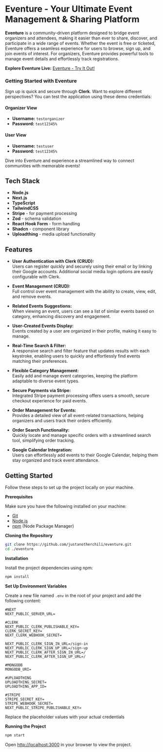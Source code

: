 # Eventure - Your Ultimate Event Management & Sharing Platform

**Eventure** is a community-driven platform designed to bridge event organizers and attendees, making it easier than ever to share, discover, and participate in a wide range of events. Whether the event is free or ticketed, Eventure offers a seamless experience for users to browse, sign up, and join events of interest. For organizers, Eventure provides powerful tools to manage event details and effortlessly track registrations.

**Explore Eventure Live:** [Eventure - Try It Out!](https://eventure-xi.vercel.app/)

### Getting Started with Eventure
Sign up is quick and secure through **Clerk**. Want to explore different perspectives? You can test the application using these demo credentials:

#### Organizer View
- **Username:** `testorganizer`
- **Password:** `test12345%`

#### User View
- **Username:** `testuser`
- **Password:** `test12345%`

Dive into Eventure and experience a streamlined way to connect communities with memorable events!

## Tech Stack

- **Node.js**
- **Next.js**
- **TypeScript**
- **TailwindCSS**
- **Stripe** - for payment processing
- **Zod** - schema validation
- **React Hook Form** - form handling
- **Shadcn** - component library
- **Uploadthing** - media upload functionality

## Features

- **User Authentication with Clerk (CRUD):**  
  Users can register quickly and securely using their email or by linking their Google accounts. Additional social media login options are easily configurable with Clerk.

- **Event Management (CRUD):**  
  Full control over event management with the ability to create, view, edit, and remove events.

- **Related Events Suggestions:**  
  When viewing an event, users can see a list of similar events based on category, enhancing discovery and engagement.

- **User-Created Events Display:**  
  Events created by a user are organized in their profile, making it easy to manage.

- **Real-Time Search & Filter:**  
  A responsive search and filter feature that updates results with each keystroke, enabling users to quickly and effortlessly find events matching their preferences.

- **Flexible Category Management:**  
  Easily add and manage event categories, keeping the platform adaptable to diverse event types.

- **Secure Payments via Stripe:**  
  Integrated Stripe payment processing offers users a smooth, secure checkout experience for paid events.

- **Order Management for Events:**  
  Provides a detailed view of all event-related transactions, helping organizers and users track their orders efficiently.

- **Order Search Functionality:**  
  Quickly locate and manage specific orders with a streamlined search tool, simplifying order tracking.

- **Google Calendar Integration:**  
  Users can effortlessly add events to their Google Calendar, helping them stay organized and track event attendance.

## Getting Started

Follow these steps to set up the project locally on your machine.

**Prerequisites**

Make sure you have the following installed on your machine:

- [Git](https://git-scm.com/)
- [Node.js](https://nodejs.org/en)
- [npm](https://www.npmjs.com/) (Node Package Manager)

**Cloning the Repository**

```bash
git clone https://github.com/justanotherchili/eventure.git
cd ./eventure
```

**Installation**

Install the project dependencies using npm:

```bash
npm install
```

**Set Up Environment Variables**

Create a new file named `.env` in the root of your project and add the following content:

```env
#NEXT
NEXT_PUBLIC_SERVER_URL=

#CLERK
NEXT_PUBLIC_CLERK_PUBLISHABLE_KEY=
CLERK_SECRET_KEY=
NEXT_CLERK_WEBHOOK_SECRET=

NEXT_PUBLIC_CLERK_SIGN_IN_URL=/sign-in
NEXT_PUBLIC_CLERK_SIGN_UP_URL=/sign-up
NEXT_PUBLIC_CLERK_AFTER_SIGN_IN_URL=/
NEXT_PUBLIC_CLERK_AFTER_SIGN_UP_URL=/

#MONGODB
MONGODB_URI=

#UPLOADTHING
UPLOADTHING_SECRET=
UPLOADTHING_APP_ID=

#STRIPE
STRIPE_SECRET_KEY=
STRIPE_WEBHOOK_SECRET=
NEXT_PUBLIC_STRIPE_PUBLISHABLE_KEY=
```

Replace the placeholder values with your actual credentials 

**Running the Project**

```bash
npm start
```

Open [http://localhost:3000](http://localhost:3000) in your browser to view the project.